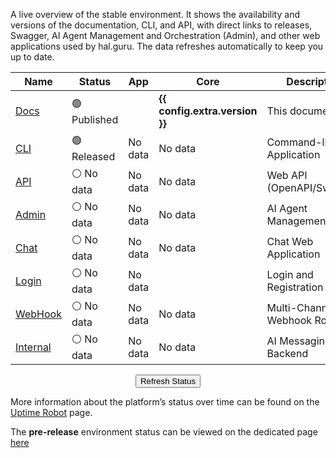 A live overview of the stable environment. It shows the availability and versions of the documentation, CLI, and API, with direct links to releases, Swagger, AI Agent Management and Orchestration (Admin), and other web applications used by hal.guru. The data refreshes automatically to keep you up to date.

| Name                                                                 | Status                                                 | App                                                    | Core                                            | Description                    |
|----------------------------------------------------------------------|--------------------------------------------------------|--------------------------------------------------------|-------------------------------------------------|--------------------------------|
| <a href="https://docs.hal.guru">Docs</a>                             | 🟢 Published                             |           | **{{ config.extra.version }}**                  | This documentation             |
| <a href="https://github.com/HAL-guru/hal.guru-docs/releases">CLI</a> | 🟢 Released                                            | <span id="cli-app-version">No data</span>   | <span id="cli-core-version">No data</span>      | Command-line Application       |
| <a href="https://api-dev.hal.guru/swagger/index.html">API</a>        | <span id="api-status">⚪ No data</span>      | <span id="api-app-version">No data</span>   | <span id="api-core-version">No data</span>      | Web API (OpenAPI/Swagger)      |
| <a href="https://admin-dev.hal.guru">Admin</a>                       | <span id="admin-status">⚪ No data</span>    | <span id="admin-app-version">No data</span> | <span id="admin-core-version">No data</span>    | AI Agent Management            |
| <a href="https://chat-dev.hal.guru">Chat</a>                         | <span id="chat-status">⚪ No data</span>     | <span id="chat-app-version">No data</span> | <span id="chat-core-version">No data</span>     | Chat Web Application           |
| <a href="https://login-dev.hal.guru">Login</a>                       | <span id="login-status">⚪ No data</span> | <span id="login-app-version">No data</span> | <span id="login-core-version" style="display: none;">No data</span> | Login and Registration Service |
| <a href="https://webhook-dev.hal.guru">WebHook</a>                   | <span id="webhook-status">⚪ No data</span>  | <span id="webhook-app-version">No data</span> | <span id="webhook-core-version">No data</span>  | Multi-Channel Webhook Router   |
| <a href="https://internal-dev.hal.guru">Internal</a>                 | <span id="internal-status">⚪ No data</span> | <span id="internal-app-version">No data</span> | <span id="internal-core-version">No data</span> | AI Messaging Backend           |

<div id="warning-message"></div>

<div class="page-refresh" style="margin: 0.75rem 0; text-align: center;">
  <button id="refresh-button" class="md-button md-button--gray" type="button" title="Refresh data" onclick="checkPlatformStableEnvironment()">Refresh Status</button>
</div>

More information about the platform’s status over time can be found on the [Uptime Robot](https://stats.uptimerobot.com/RlcI7xLSp8) page.

The **pre-release** environment status can be viewed on the dedicated page [here](status-prerelease.md)

<script type="text/javascript">

    document.addEventListener('DOMContentLoaded', async function() {
        await checkPlatformStableEnvironment();
    });

    if (typeof document$ !== 'undefined') {
      document$.subscribe(() => {
        checkPlatformStableEnvironment();
      });
    }
    
    window.addEventListener('pageshow', (event) => {
      if (event.persisted) {
        checkPlatformStableEnvironment();
      }
    });

</script>
